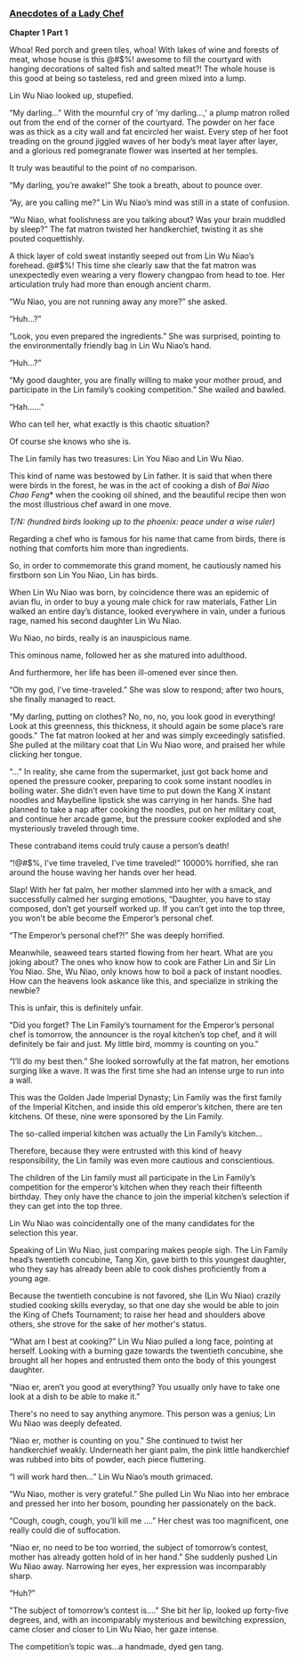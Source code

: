 ### [Anecdotes of a Lady Chef](index.md)

**Chapter 1 Part 1**

Whoa! Red porch and green tiles, whoa! With lakes of wine and forests of meat, whose house is this @#$%! awesome to fill the courtyard with hanging decorations of salted fish and salted meat?! The whole house is this good at being so tasteless, red and green mixed into a lump.

Lin Wu Niao looked up, stupefied.

“My darling…” With the mournful cry of 'my darling…,' a plump matron rolled out from the end of the corner of the courtyard. The powder on her face was as thick as a city wall and fat encircled her waist. Every step of her foot treading on the ground jiggled waves of her body’s meat layer after layer, and a glorious red pomegranate flower was inserted at her temples.

It truly was beautiful to the point of no comparison.

“My darling, you’re awake!” She took a breath, about to pounce over.

“Ay, are you calling me?” Lin Wu Niao’s mind was still in a state of confusion.

“Wu Niao, what foolishness are you talking about? Was your brain muddled by sleep?” The fat matron twisted her handkerchief, twisting it as she pouted coquettishly.

A thick layer of cold sweat instantly seeped out from Lin Wu Niao’s forehead. @#$%! This time she clearly saw that the fat matron was unexpectedly even wearing a very flowery changpao from head to toe. Her articulation truly had more than enough ancient charm.

“Wu Niao, you are not running away any more?” she asked.

“Huh…?”

“Look, you even prepared the ingredients.” She was surprised, pointing to the environmentally friendly bag in Lin Wu Niao’s hand.

“Huh…?”

“My good daughter, you are finally willing to make your mother proud, and participate in the Lin family’s cooking competition.” She wailed and bawled.

“Hah……”

Who can tell her, what exactly is this chaotic situation?

Of course she knows who she is.

The Lin family has two treasures: Lin You Niao and Lin Wu Niao.

This kind of name was bestowed by Lin father. It is said that when there were birds in the forest, he was in the act of cooking a dish of *Bai Niao Chao Feng** when the cooking oil shined, and the beautiful recipe then won the most illustrious chef award in one move.

*T/N: (hundred birds looking up to the phoenix: peace under a wise ruler)*

Regarding a chef who is famous for his name that came from birds, there is nothing that comforts him more than ingredients.

So, in order to commemorate this grand moment, he cautiously named his firstborn son Lin You Niao, Lin has birds.

When Lin Wu Niao was born, by coincidence there was an epidemic of avian flu, in order to buy a young male chick for raw materials, Father Lin walked an entire day’s distance, looked everywhere in vain, under a furious rage, named his second daughter Lin Wu Niao.

Wu Niao, no birds, really is an inauspicious name.

This ominous name, followed her as she matured into adulthood.

And furthermore, her life has been ill-omened ever since then.

“Oh my god, I've time-traveled.” She was slow to respond; after two hours, she finally managed to react.

“My darling, putting on clothes? No, no, no, you look good in everything! Look at this greenness, this thickness, it should again be some place’s rare goods." The fat matron looked at her and was simply exceedingly satisfied. She pulled at the military coat that Lin Wu Niao wore, and praised her while clicking her tongue.

“…” In reality, she came from the supermarket, just got back home and opened the pressure cooker, preparing to cook some instant noodles in boiling water. She didn’t even have time to put down the Kang X instant noodles and Maybelline lipstick she was carrying in her hands. She had planned to take a nap after cooking the noodles, put on her military coat, and continue her arcade game, but the pressure cooker exploded and she mysteriously traveled through time.

These contraband items could truly cause a person’s death!

“!@#$%, I’ve time traveled, I’ve time traveled!” 10000% horrified, she ran around the house waving her hands over her head.

Slap! With her fat palm, her mother slammed into her with a smack, and successfully calmed her surging emotions, “Daughter, you have to stay composed, don’t get yourself worked up. If you can’t get into the top three, you won’t be able become the Emperor’s personal chef.

“The Emperor’s personal chef?!” She was deeply horrified.

Meanwhile, seaweed tears started flowing from her heart. What are you joking about? The ones who know how to cook are Father Lin and Sir Lin You Niao. She, Wu Niao, only knows how to boil a pack of instant noodles. How can the heavens look askance like this, and specialize in striking the newbie?

This is unfair, this is definitely unfair.

"Did you forget? The Lin Family’s tournament for the Emperor’s personal chef is tomorrow, the announcer is the royal kitchen’s top chef, and it will definitely be fair and just. My little bird, mommy is counting on you."

“I’ll do my best then.” She looked sorrowfully at the fat matron, her emotions surging like a wave. It was the first time she had an intense urge to run into a wall.

This was the Golden Jade Imperial Dynasty; Lin Family was the first family of the Imperial Kitchen, and inside this old emperor’s kitchen, there are ten kitchens. Of these, nine were sponsored by the Lin Family.

The so-called imperial kitchen was actually the Lin Family’s kitchen…

Therefore, because they were entrusted with this kind of heavy responsibility, the Lin family was even more cautious and conscientious.

The children of the Lin family must all participate in the Lin Family’s competition for the emperor’s kitchen when they reach their fifteenth birthday. They only have the chance to join the imperial kitchen’s selection if they can get into the top three.

Lin Wu Niao was coincidentally one of the many candidates for the selection this year.

Speaking of Lin Wu Niao, just comparing makes people sigh. The Lin Family head’s twentieth concubine, Tang Xin, gave birth to this youngest daughter, who they say has already been able to cook dishes proficiently from a young age.

Because the twentieth concubine is not favored, she (Lin Wu Niao) crazily studied cooking skills everyday, so that one day she would be able to join the King of Chefs Tournament; to raise her head and shoulders above others, she strove for the sake of her mother's status.

“What am I best at cooking?” Lin Wu Niao pulled a long face, pointing at herself. Looking with a burning gaze towards the twentieth concubine, she brought all her hopes and entrusted them onto the body of this youngest daughter.

“Niao er, aren’t you good at everything? You usually only have to take one look at a dish to be able to make it.”

There's no need to say anything anymore. This person was a genius; Lin Wu Niao was deeply defeated.

“Niao er, mother is counting on you." She continued to twist her handkerchief weakly. Underneath her giant palm, the pink little handkerchief was rubbed into bits of powder, each piece fluttering.

“I will work hard then…” Lin Wu Niao’s mouth grimaced.

“Wu Niao, mother is very grateful.” She pulled Lin Wu Niao into her embrace and pressed her into her bosom, pounding her passionately on the back.

“Cough, cough, cough, you’ll kill me ….” Her chest was too magnificent, one really could die of suffocation.

“Niao er, no need to be too worried, the subject of tomorrow’s contest, mother has already gotten hold of in her hand.” She suddenly pushed Lin Wu Niao away. Narrowing her eyes, her expression was incomparably sharp.

“Huh?”

"The subject of tomorrow’s contest is….” She bit her lip, looked up forty-five degrees, and, with an incomparably mysterious and bewitching expression, came closer and closer to Lin Wu Niao, her gaze intense.

The competition’s topic was…a handmade, dyed gen tang.
